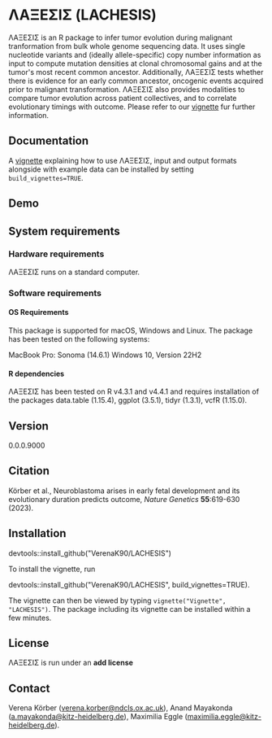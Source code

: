 # &Lambda;&Alpha;&Xi;&Epsilon;&Sigma;&Iota;&Sigma; (LACHESIS)

&Lambda;&Alpha;&Xi;&Epsilon;&Sigma;&Iota;&Sigma; is an R package to infer tumor evolution during malignant tranformation from bulk whole genome sequencing data. It uses single nucleotide variants and (ideally allele-specific) copy number information as input to compute mutation densities at clonal chromosomal gains and at the tumor's most recent common ancestor. Additionally, &Lambda;&Alpha;&Xi;&Epsilon;&Sigma;&Iota;&Sigma; tests whether there is evidence for an early common ancestor, oncogenic events acquired prior to malignant transformation. &Lambda;&Alpha;&Xi;&Epsilon;&Sigma;&Iota;&Sigma; also provides modalities to compare tumor evolution across patient collectives, and to correlate evolutionary timings with outcome. Please refer to our [vignette](vignettes/vignette_LACHESIS.Rmd) fur further information. 

## Documentation

A [vignette](vignettes/vignette_LACHESIS.Rmd) explaining how to use &Lambda;&Alpha;&Xi;&Epsilon;&Sigma;&Iota;&Sigma;, input and output formats alongside with example data can be installed by setting `build_vignettes=TRUE`.

## Demo 


## System requirements

### Hardware requirements

&Lambda;&Alpha;&Xi;&Epsilon;&Sigma;&Iota;&Sigma; runs on a standard computer.

### Software requirements

#### OS Requirements

This package is supported for macOS, Windows and Linux. The package has been tested on the following systems:

MacBook Pro: Sonoma (14.6.1)
Windows 10, Version 22H2

#### R dependencies

&Lambda;&Alpha;&Xi;&Epsilon;&Sigma;&Iota;&Sigma; has been tested on R v4.3.1 and v4.4.1 and requires installation of the packages data.table (1.15.4), ggplot (3.5.1), tidyr (1.3.1), vcfR (1.15.0).

## Version

0.0.0.9000

## Citation

Körber et al., Neuroblastoma arises in early fetal development and its evolutionary duration predicts outcome, *Nature Genetics* **55**:619-630 (2023).

## Installation

devtools::install_github("VerenaK90/LACHESIS")

To install the vignette, run

devtools::install_github("VerenaK90/LACHESIS", build_vignettes=TRUE).

The vignette can then be viewed by typing `vignette("Vignette", "LACHESIS")`. The package including its vignette can be installed within a few minutes.

## License

&Lambda;&Alpha;&Xi;&Epsilon;&Sigma;&Iota;&Sigma; is run under an **add license**

## Contact

Verena Körber (verena.korber@ndcls.ox.ac.uk), Anand Mayakonda (a.mayakonda@kitz-heidelberg.de), Maximilia Eggle (maximilia.eggle@kitz-heidelberg.de).
